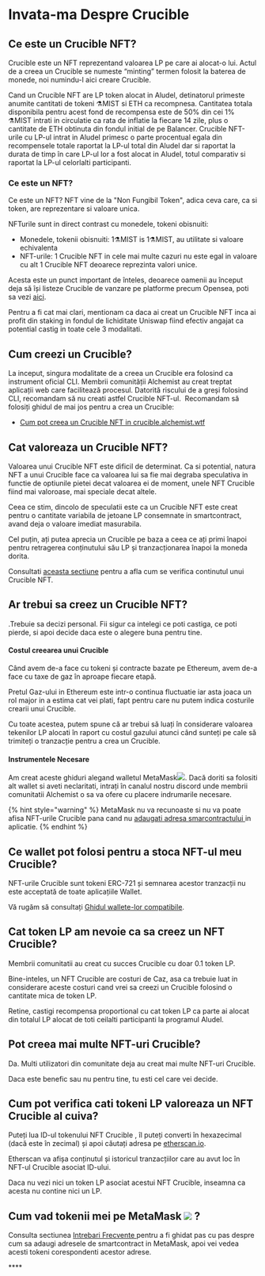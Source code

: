 # Invata-ma Despre Crucible

## Ce este un Crucible NFT?

Crucible este un NFT reprezentand valoarea LP pe care ai alocat-o lui. Actul de a creea un Crucible se numeste “minting” termen folosit la baterea de monede, noi numindu-l aici creare Crucible.

Cand un Crucible NFT are LP token alocat in Aludel, detinatorul primeste anumite cantitati de tokeni ⚗️MIST si ETH ca recompnesa. Cantitatea totala disponibila pentru acest fond de recompensa este de 50% din cei 1% ⚗️MIST intrati in circulatie ca rata de inflatie la fiecare 14 zile, plus o cantitate de ETH obtinuta din fondul initial de pe Balancer. Crucible NFT-urile cu LP-ul intrat in Aludel primesc o parte procentual egala din recompensele totale raportat la LP-ul total din Aludel dar si raportat la durata de timp în care LP-ul lor a fost alocat in Aludel, totul comparativ si raportat la LP-ul celorlalti participanti.

### Ce este un NFT?

Ce este un NFT? NFT vine de la "Non Fungibil Token", adica ceva care, ca si token, are reprezentare si valoare unica.

NFTurile sunt in direct contrast cu monedele, tokeni obisnuiti:

* Monedele, tokenii obisnuiti: 1⚗️MIST is 1⚗️MIST, au utilitate si valoare echivalenta
* NFT-urile: 1 Crucible NFT in cele mai multe cazuri nu este egal in valoare cu alt 1 Crucible NFT deoarece reprezinta valori unice.

Acesta este un punct important de înteles, deoarece oamenii au început deja să își listeze Crucible de vanzare pe platforme precum Opensea, poti sa vezi [aici](https://opensea.io/assets/0x54e0395cfb4f39bef66dbcd5bd93cca4e9273d56/620479970925497750675476517677400441094103376596). 

Pentru a fi cat mai clari, mentionam ca daca ai creat un Crucible NFT inca ai profit din staking in fondul de lichiditate Uniswap fiind efectiv angajat ca potential castig in toate cele 3 modalitati.

## Cum creezi un Crucible?

La inceput, singura modalitate de a creea un Crucible era folosind ca instrument oficial CLI. Membrii comunității Alchemist au creat treptat aplicații web care facilitează procesul. Datorită riscului de a greși folosind CLI, recomandam să nu creati astfel Crucible NFT-ul. ‌ Recomandam să folosiți ghidul de mai jos pentru a crea un Crucible:

* [Cum pot creea un Crucible NFT in crucible.alchemist.wtf](guides-crucible.alchemist.wtf/)



## Cat valoreaza un Crucible NFT?

Valoarea unui Crucible NFT este dificil de determinat. Ca si potential, natura NFT a unui Crucible face ca valoarea lui sa fie mai degraba speculativa in functie de optiunile pietei decat valoarea ei de moment, unele NFT Crucible fiind mai valoroase, mai speciale decat altele.

Ceea ce stim, dincolo de speculatii este ca un Crucible NFT este creat pentru o cantitate variabila de jetoane LP consemnate in smartcontract, avand deja o valoare imediat masurabila.

Cel puțin, ați putea aprecia un Crucible pe baza a ceea ce ați primi înapoi pentru retragerea conținutului său LP și tranzacționarea înapoi la moneda dorita.

Consultati [aceasta sectiune](teach-me-about-crucibles.md#how-can-i-check-how-many-lp-tokens-someone-elses-crucible-is-worth) pentru a afla cum se verifica continutul unui Crucible NFT.

## Ar trebui sa creez un Crucible NFT?

.Trebuie sa decizi personal. Fii sigur ca intelegi ce poti castiga, ce poti pierde, si apoi decide daca este o alegere buna pentru tine.

#### Costul creearea unui Crucible

Când avem de-a face cu tokeni și contracte bazate pe Ethereum, avem de-a face cu taxe de gaz în aproape fiecare etapă. 

Pretul Gaz-ului in Ethereum este intr-o continua fluctuatie iar asta joaca un rol major in a estima cat vei plati, fapt pentru care nu putem indica costurile crearii unui Crucible. 

Cu toate acestea, putem spune că ar trebui să luați în considerare valoarea tekenilor LP alocati în raport cu costul gazului atunci când sunteți pe cale să trimiteți o tranzacție pentru a crea un Crucible.

#### Instrumentele Necesare

Am creat aceste ghiduri alegand walletul MetaMask![](../.gitbook/assets/metamask-fox.svg). Dacă doriti sa folositi alt wallet si aveti neclaritati, intrați în canalul nostru discord unde membrii comunitatii Alchemist o sa va ofere cu placere indrumarile necesare.

{% hint style="warning" %}
MetaMask nu va recunoaste si nu va poate afisa NFT-urile Crucible pana cand nu [adaugati adresa smarcontractului ](https://app.gitbook.com/@alchemist-docs/s/mist/v/romanian/crucible/faq-new#de-ce-nu-pot-sa-vad-nft-ul-crucible-in-walletul-meu)in aplicatie. 
{% endhint %}

## Ce wallet pot folosi pentru a stoca NFT-ul meu Crucible?

NFT-urile Crucible sunt tokeni ERC-721 și semnarea acestor tranzacții nu este acceptată de toate aplicațiile Wallet.

Vă rugăm să consultați [Ghidul wallete-lor compatibile](wallet-compatibility.md).

## Cat token LP am nevoie ca sa creez un NFT Crucible?

Membrii comunitatii au creat cu succes Crucible cu doar 0.1 token LP. 

Bine-inteles, un NFT Crucible are costuri de Caz, asa ca trebuie luat in considerare aceste costuri cand vrei sa creezi un Crucible folosind o cantitate mica de token LP. 

Retine, castigi recompensa proportional cu cat token LP ca parte ai alocat din totalul LP alocat de toti ceilalti participanti la programul Aludel. 

## Pot creea mai multe NFT-uri Crucible?

Da. Multi utilizatori din comunitate deja au creat mai multe NFT-uri Crucible. 

Daca este benefic sau nu pentru tine, tu esti cel care vei decide. 

## Cum pot verifica cati tokeni LP valoreaza un NFT Crucible al cuiva?

Puteți lua ID-ul tokenului NFT Crucible , îl puteți converti în hexazecimal \(dacă este în zecimal\) și apoi căutați adresa pe [etherscan.io](https://etherscan.io).

Etherscan va afișa conținutul și istoricul tranzacțiilor care au avut loc în NFT-ul Crucible asociat ID-ului.

Daca nu vezi nici un token LP asociat acestui NFT Crucible, inseamna ca acesta nu contine nici un LP. 

## Cum vad tokenii mei pe MetaMask ![](../.gitbook/assets/metamask-fox.svg) ?

Consulta sectiunea [Intrebari Frecvente ](faq-new.md#de-ce-nu-pot-sa-vad-token-ul-mist-in-walletul-meu)pentru a fi ghidat pas cu pas despre cum sa adaugi adresele de smartcontract in MetaMask, apoi vei vedea acesti tokeni corespondenti acestor adrese. 

\*\*\*\*

